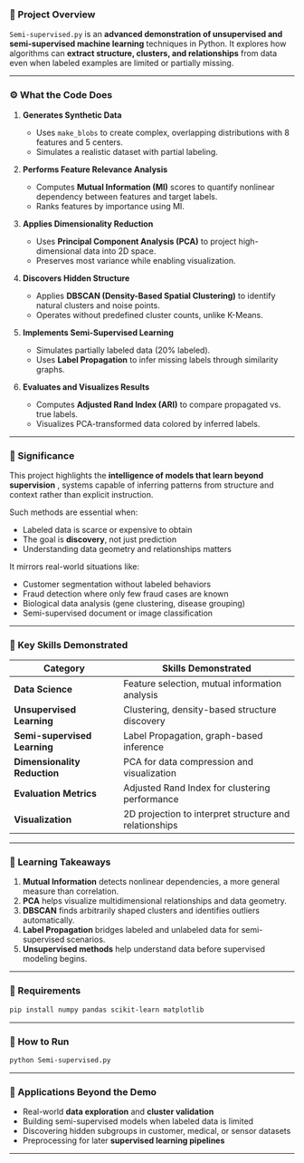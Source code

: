 

### 📘 Project Overview

`Semi-supervised.py` is an **advanced demonstration of unsupervised and semi-supervised machine learning** techniques in Python.
It explores how algorithms can **extract structure, clusters, and relationships** from data even when labeled examples are limited or partially missing.

---

### ⚙️ What the Code Does

1. **Generates Synthetic Data**

   * Uses `make_blobs` to create complex, overlapping distributions with 8 features and 5 centers.
   * Simulates a realistic dataset with partial labeling.

2. **Performs Feature Relevance Analysis**

   * Computes **Mutual Information (MI)** scores to quantify nonlinear dependency between features and target labels.
   * Ranks features by importance using MI.

3. **Applies Dimensionality Reduction**

   * Uses **Principal Component Analysis (PCA)** to project high-dimensional data into 2D space.
   * Preserves most variance while enabling visualization.

4. **Discovers Hidden Structure**

   * Applies **DBSCAN (Density-Based Spatial Clustering)** to identify natural clusters and noise points.
   * Operates without predefined cluster counts, unlike K-Means.

5. **Implements Semi-Supervised Learning**

   * Simulates partially labeled data (20% labeled).
   * Uses **Label Propagation** to infer missing labels through similarity graphs.

6. **Evaluates and Visualizes Results**

   * Computes **Adjusted Rand Index (ARI)** to compare propagated vs. true labels.
   * Visualizes PCA-transformed data colored by inferred labels.

---

### 🎯 Significance

This project highlights the **intelligence of models that learn beyond supervision** , systems capable of inferring patterns from structure and context rather than explicit instruction.

Such methods are essential when:

* Labeled data is scarce or expensive to obtain
* The goal is **discovery**, not just prediction
* Understanding data geometry and relationships matters

It mirrors real-world situations like:

* Customer segmentation without labeled behaviors
* Fraud detection where only few fraud cases are known
* Biological data analysis (gene clustering, disease grouping)
* Semi-supervised document or image classification

---

### 🧩 Key Skills Demonstrated

| Category                     | Skills Demonstrated                                    |
| ---------------------------- | ------------------------------------------------------ |
| **Data Science**             | Feature selection, mutual information analysis         |
| **Unsupervised Learning**    | Clustering, density-based structure discovery          |
| **Semi-supervised Learning** | Label Propagation, graph-based inference               |
| **Dimensionality Reduction** | PCA for data compression and visualization             |
| **Evaluation Metrics**       | Adjusted Rand Index for clustering performance         |
| **Visualization**            | 2D projection to interpret structure and relationships |

---

### 🧠 Learning Takeaways

1. **Mutual Information** detects nonlinear dependencies, a more general measure than correlation.
2. **PCA** helps visualize multidimensional relationships and data geometry.
3. **DBSCAN** finds arbitrarily shaped clusters and identifies outliers automatically.
4. **Label Propagation** bridges labeled and unlabeled data for semi-supervised scenarios.
5. **Unsupervised methods** help understand data before supervised modeling begins.

---

### 🧰 Requirements

```bash
pip install numpy pandas scikit-learn matplotlib
```

---

### 🚀 How to Run

```bash
python Semi-supervised.py
```



---

### 🧭 Applications Beyond the Demo

* Real-world **data exploration** and **cluster validation**
* Building semi-supervised models when labeled data is limited
* Discovering hidden subgroups in customer, medical, or sensor datasets
* Preprocessing for later **supervised learning pipelines**

---

